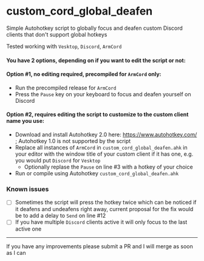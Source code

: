 # custom_cord_global_deafen
Simple Autohotkey script to globally focus and deafen custom Discord clients that don't support global hotkeys

Tested working with `Vesktop`, `Discord`, `ArmCord`

#### You have 2 options, depending on if you want to edit the script or not:
  #### Option #1, no editing required, precompiled for `ArmCord` only:
  - Run the precompiled release for `ArmCord`
  - Press the `Pause` key on your keyboard to focus and deafen yourself on Discord

  #### Option #2, requires editing the script to customize to the custom client name you use:
  - Download and install Autohotkey 2.0 here: https://www.autohotkey.com/ ; Autohotkey 1.0 is not supported by the script
  - Replace all instances of `ArmCord` in `custom_cord_global_deafen.ahk` in your editor with the window title of your custom client if it has one, e.g. you would put `Discord` for `Vesktop`
    - Optionally replase the `Pause` on line #3 with a hotkey of your choice
  - Run or compile using Autohotkey `custom_cord_global_deafen.ahk`

 ### Known issues
  - [ ] Sometimes the script will press the hotkey twice which can be noticed if it deafens and undeafens right away, current proposal for the fix would be to add a delay to `Send` on line #12
  - [ ] If you have multiple `Discord` clients active it will only focus to the last active one
---
If you have any improvements please submit a PR and I will merge as soon as I can
